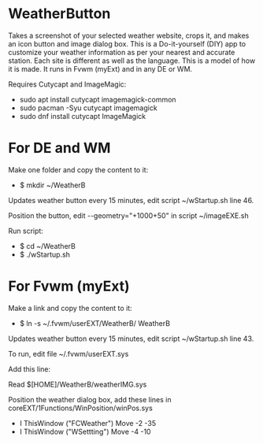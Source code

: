 # WeatherButton
Takes a screenshot of your selected weather website, crops it, and makes an icon button and image dialog box. This is a Do-it-yourself (DIY) app to customize your weather information as per your nearest and accurate station. Each site is different as well as the language. This is a model of how it is made. It runs in Fvwm (myExt) and in any DE or WM.

Requires Cutycapt and ImageMagic:
* sudo apt install cutycapt imagemagick-common
* sudo pacman -Syu cutycapt imagemagick
* sudo dnf install cutycapt ImageMagick

# For DE and WM
Make one folder and copy the content to it:
* $ mkdir ~/WeatherB

Updates weather button every 15 minutes, edit script ~/wStartup.sh line 46.

Position the button, edit --geometry="+1000+50" in script ~/imageEXE.sh

Run script:
* $ cd ~/WeatherB
* $ ./wStartup.sh

# For Fvwm (myExt)
Make a link and copy the content to it:
* $ ln -s ~/.fvwm/userEXT/WeatherB/ WeatherB

Updates weather button every 15 minutes, edit script ~/wStartup.sh line 43.

To run, edit file ~/.fvwm/userEXT.sys

Add this line:

Read $[HOME]/WeatherB/weatherIMG.sys

Position the weather dialog box, add these lines in coreEXT/1Functions/WinPosition/winPos.sys

+ I ThisWindow ("FCWeather") Move -2 -35
+ I ThisWindow ("WSettting") Move -4 -10
